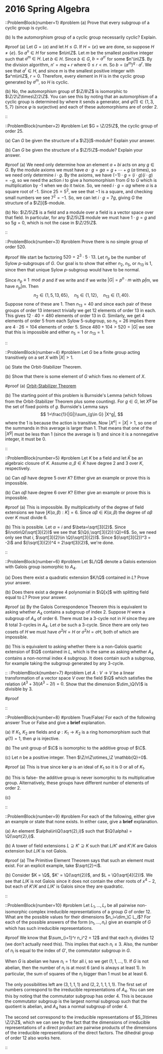 # 2016 Spring Algebra

::ProblemBlock{number=1}
#problem
(a) Prove that every subgroup of a cyclic group is cyclic.

(b) Is the automorphism group of a cyclic group necessarily cyclic? Explain.

#proof
(a) Let $G = \langle a\rangle$ and let $H\leq G$. If $H = \{e\}$ we are done, so suppose $H\neq\{e\}$. So $a^n\in H$ for some $n\in\Z$. Let $m$ be the smallest positive integer such that $a^m\in H$. Let $b\in H$. Since $b\in G$, $b=a^{n'}$ for some $n'\in\Z$. By the division algorithm, $n' = mq+r$ where $0\leq r < m$. So $b = (a^m)^q\cdot a^r$. We see that $a^r\in H$, and since $m$ is the smallest positive integer with $a^m\in\Z$, $r=0$. Therefore, every element in $H$ is in the cyclic group generated by $a^m$, so $H$ is cyclic.

(b) No, the automorphism group of $\Z/8\Z$ is isomorphic to $\Z/2\Z\times\Z/2\Z$. You can see this by noting that an automorphism of a cyclic group is determined by where it sends a generator, and $\varphi(1)\in\{1,3,5,7\}$ (since $\varphi$ is surjective) and each of these automorphisms are of order 2.

::

::ProblemBlock{number=2}
#problem
Let $G = \Z/25\Z$, the cyclic group of order 25.

(a) Can $G$ be given the structure of a $\Z[i]$-module? Explain your answer.

(b) Can $G$ be given the structure of a $\Z/5\Z$-module? Explain your answer.

#proof
(a) We need only determine how an element $a+bi$ acts on any $g\in G$. By the module axioms we must have $a\cdot g = ga = g+\cdots+g$ ($a$ times), so we need only determine $i\cdot g$. By the axioms, we have $(-1)\cdot g = (i\cdot g)(i\cdot g) = -g$, so we need the action $i$ to give a homomorphism from $G$ to $G$ which is multiplication by -1 when we do it twice. So, we need $i\cdot g=\alpha g$ where $\alpha$ is a square root of -1. Since $25 = 5^2$, we see that $-1$ is a square, and checking small numbers we see $7^2=-1$. So, we can let $i\cdot g=7g$, giving $G$ the structure of a $\Z[i]$-module.

(b) No: $\Z/5\Z$ is a field and a module over a field is a vector space over that field. In particular, for any $\Z/5\Z$ module we must have $1\cdot g = g$ and so $5g=0$, which is not the case in $\Z/25\Z$.

::

::ProblemBlock{number=3}
#problem
Prove there is no simple group of order 520.

#proof
We start be factoring $520 = 2^3\cdot 5\cdot 13$. Let $n_p$ be the number of Sylow $p$-subgroups of $G$. Our goal is to show that either $n_2$, $n_5$, or $n_{13}$ is 1, since then that unique Sylow $p$-subgroup would have to be normal.

Since $n_p\equiv 1 \mod p$ and if we write and if we write $|G|=p^n\cdot m$ with $p\not| m$, we have $n_p|m$. Then
$$
n_2\in\{1,5,13,65\}, \quad n_5\in\{1,12\}, \quad n_{13}\in\{1,40\}.
$$
Suppose none of these are 1. Then $n_{13}=40$ and since each pair of these groups of order 13 intersect trivially we get 12 elements of order 13 in each. This gives $12\cdot 40 = 480$ elements of order 13 in $G$. Similarly, we get 4 elements of order 5 from each Sylow 5-subgroup, so $n_5=26$ implies there are $4\cdot 26 =104$ elements of order 5. Since $480+104>520=|G|$ we see that this is impossible and either $n_5=1$ or $n_{13}=1$.

::

::ProblemBlock{number=4}
#problem
Let $G$ be a finite group acting transitively on a set $X$ with $|X|>1$.

(a) State the Orbit-Stabilizer Theorem.

(b) Show that there is some element of $G$ which fixes no element of $X$.

#proof
(a) [Orbit-Stabilizer Theorem](https://en.wikipedia.org/wiki/Group_action#Orbit-stabilizer_theorem)

(b) The starting point of this problem is Burnside's Lemma (which follows from the Orbit-Stabilizer Theorem plus some counting). For $g\in G$, let $X^g$ be the set of fixed points of $g$. Burnside's Lemma says
$$
1=\frac{1}{|G|}\sum_{g\in G} |X^g|,
$$
where the 1 is because the action is transitive. Now $|X^e|=|X|>1$, so one of the summands in this average is larger than 1. That means that one of the $|X^g|$ must be less than 1 (since the average is 1) and since it is a nonnegative integer, it must be 0.

::

::ProblemBlock{number=5}
#problem
Let $K$ be a field and let $\bar{K}$ be an algebraic closure of $K$. Assume $\alpha,\beta\in\bar{K}$ have degree 2 and 3 over $K$, respectively.

(a) Can $\alpha\beta$ have degree 5 over $K$? Either give an example or prove this is impossible.

(b) Can $\alpha\beta$ have degree 6 over $K$? Either give an example or prove this is impossible.

#proof
(a) This is impossible. By multiplicativity of the degree of field extensions we have $[K(\alpha,\beta):K]=6$. Since $\alpha\beta\in K(\alpha,\beta)$ the degree of $\alpha\beta$ over $K$ must divide 6.

(b) This is possible. Let $\alpha=i$ and $\beta=\sqrt[3]{2}$. Since $i\notin\Q(\sqrt[3]{2})$ we see that $[\Q(i,\sqrt[3]{2}):\Q]=6$. So, we need only see that $i$, $\sqrt[3]{2}\in \Q(i\sqrt[3]{2})$. Since $(i\sqrt[3]{2})^3 = -2i$ and $(i\sqrt[3]{2})^4 = 2\sqrt[3]{2}$, we're done.

::

::ProblemBlock{number=6}
#problem
Let $L/\Q$ denote a Galois extension with Galois group isomorphic to $A_4$.

(a) Does there exist a quadratic extension $K/\Q$ contained in $L$? Prove your answer.

(b) Does there exist a degree 4 polynomial in $\Q[x]$ with splitting field equal to $L$? Prove your answer.

#proof
(a) By the Galois Correspondence Theorem this is equivalent to asking whether $A_4$ contains a subgroup of index 2. Suppose $H$ were a subgroup of $A_4$ of order 6. There must be a 3-cycle not in $H$ since they are 8 total 3-cycles in $A_4$. Let $\sigma$ be such a 3-cycle. Since there are only two cosets of $H$ we must have $\sigma^2H=H$ or $\sigma^2H=\sigma H$, both of which are impossible.

(b) This is equivalent to asking whether there is a non-Galois quartic extension of $\Q$ contained in $L$, which is the same as asking whether $A_4$ contains a non-normal index 4 subgroup. It does contain such a subgroup, for example taking the subgroup generated by any 3-cycle.

::
::ProblemBlock{number=7}
#problem
Let $A:V\to V$ be a linear transformation of a vector space $V$ over the field $\Q$ which satisfies the relation $(A^3+3I)(A^3-2I)=0$. Show that the dimension $\dim_\Q(V)$ is divisible by 3.

#proof

::

::ProblemBlock{number=8}
#problem
True/False/ For each of the following answer True or False and give a __brief__ explanation.

(a) If $K_1$, $K_2$ are fields and $\varphi:K_1\to K_2$ is a ring homomorphism such that $\varphi(1)=1$, then $\varphi$ is injective.

(b) The unit group of $\C$ is isomorphic to the additive group of $\C$.

(c) Let $n$ be a positive integer. Then $\Z/n\Z\otimes_\Z \mathbb{Q}=0$.

#proof
(a) This is true since $\ker\varphi$ is an ideal of $K_1$ so it is 0 or all of $K_1$.

(b) This is false- the additive group is never isomorphic to its multiplicative group. Alternatively, these groups have different number of elements of order 2.

(c) 

::

::ProblemBlock{number=9}
#problem
For each of the following, either give an example or state that none exists. In either case, give a __brief__ explanation.

(a) An element $\alpha\in\Q(\sqrt{2},i)$ such that $\Q(\alpha) = \Q(\sqrt{2},i)$.

(b) A tower of field extensions $L\supseteq K'\supseteq K$ such that $L/K'$ and $K'/K$ are Galois extension but $L/K$ is not Galois.

#proof
(a) The Primitive Element Theorem says that such an element must exist. For an explicit example, take $\sqrt{2}+i$.

(b) Consider $K = \Q$, $K' = \Q(\sqrt{2})$, and $L = \Q(\sqrt[4]{2})$. We see that $L/K$ is not Galois since it does not contain the other roots of $x^4-2$, but each of $K'/K$ and $L/K'$ is Galois since they are quadratic.

::

::ProblemBlock{number=10}
#problem
Let $L_1,\ldots,L_r$ be all pairwise non-isomorphic complex irreducible representations of a group $G$ of order 12. What are the possible values for their dimensions $n_i=\dim_\C L_i$? For each of the possible answers of the form $(n_1,\ldots,n_r)$ give an example of $G$ which has such irreducible representations.

#proof
We know that $\sum_{i=1}^r n_i^2 = 12$ and that each $n_i$ divides 12 (we don't actually need this). This implies that each $n_i\leq 3$. Also, the number of $n_i$ is equal to the index of $G'$, the commutator subgroup in $G$.

When $G$ is abelian we have $n_i=1$ for all $i$, so we get $(1,1,\ldots,1)$. If $G$ is not abelian, then the number of $n_i$ is at most 6 (and is always at least 1). In particular, the sum of squares of the $n_i$ bigger than 1 must be at least 6.

The only possibilities left are $(3,1,1,1)$ and $(2,2,1,1,1,1)$. The first set of numbers correspond to the irreducible representations of $A_4$. You can see this by noting that the commutator subgroup has order 4. This is because the commutator subgroup is the largest normal subgroup such that the quotient is abelian, and $A_4$ has a normal subgroup of order 4.

The second set correspond to the irreducible representations of $S_3\times \Z/2\Z$, which we can see by the fact that the dimensions of irreducible representations of a direct product are pairwise products of the dimensions of the irreducible representations of the direct factors. The dihedral group of order 12 also works here.

::